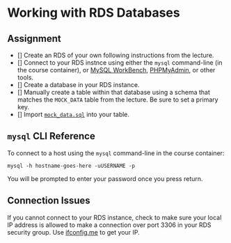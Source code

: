 # Working with RDS Databases

## Assignment

- [] Create an RDS of your own following instructions from the lecture.
- [] Connect to your RDS instnce using either the `mysql` command-line (in the course container), or [MySQL WorkBench](https://dev.mysql.com/downloads/workbench/), [PHPMyAdmin](https://phpmyadmin.uvadcos.io/), or other tools.
- [] Create a database in your RDS instance.
- [] Manually create a table within that database using a schema that matches the `MOCK_DATA` table from the lecture. Be sure to set a primary key.
- [] Import [`mock_data.sql`](mock_data.sql) into your table.

## `mysql` CLI Reference

To connect to a host using the `mysql` command-line in the course container:

```
mysql -h hostname-goes-here -uUSERNAME -p
```

You will be prompted to enter your password once you press return.

## Connection Issues

If you cannot connect to your RDS instance, check to make sure your local IP address is allowed to make
a connection over port 3306 in your RDS security group. Use [ifconfig.me](http://ifconfig.me/) to get your IP.
